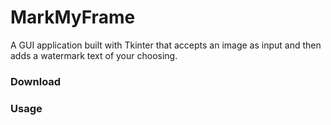 # MarkMyFrame
A GUI application built with Tkinter that accepts an image as input and then adds a watermark text of your choosing.

### Download

### Usage